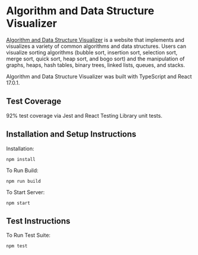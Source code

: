 # Algorithm and Data Structure Visualizer

[Algorithm and Data Structure Visualizer](https://algodatastructurevisualizer.web.app/) is a website that implements and visualizes a variety of common algorithms and data structures. Users can visualize sorting algorithms (bubble sort, insertion sort, selection sort, merge sort, quick sort, heap sort, and bogo sort) and the manipulation of graphs, heaps, hash tables, binary trees, linked lists, queues, and stacks.

Algorithm and Data Structure Visualizer was built with TypeScript and React 17.0.1.

## Test Coverage

92% test coverage via Jest and React Testing Library unit tests.

## Installation and Setup Instructions

Installation:

`npm install`

To Run Build:

`npm run build`

To Start Server:

`npm start`

## Test Instructions

To Run Test Suite:

`npm test`
